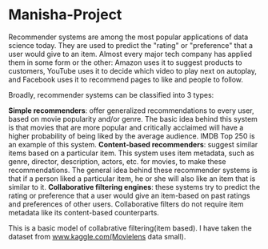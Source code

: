 # Manisha-Project


Recommender systems are among the most popular applications of data science today. They are used to predict the "rating" or "preference" that a user would give to an item. Almost every major tech company has applied them in some form or the other: Amazon uses it to suggest products to customers, YouTube uses it to decide which video to play next on autoplay, and Facebook uses it to recommend pages to like and people to follow.

Broadly, recommender systems can be classified into 3 types:

**Simple recommenders**: offer generalized recommendations to every user, based on movie popularity and/or genre. The basic idea behind this system is that movies that are more popular and critically acclaimed will have a higher probability of being liked by the average audience. IMDB Top 250 is an example of this system.
   **Content-based recommenders**: suggest similar items based on a particular item. This system uses item metadata, such as genre, director, description, actors, etc. for movies, to make these recommendations. The general idea behind these recommender systems is that if a person liked a particular item, he or she will also like an item that is similar to it.
    **Collaborative filtering engines**: these systems try to predict the rating or preference that a user would give an item-based on past ratings and preferences of other users. Collaborative filters do not require item metadata like its content-based counterparts.

This is a basic model of collabrative filtering(item based).
I have taken the dataset from www.kaggle.com(Movielens data small).
